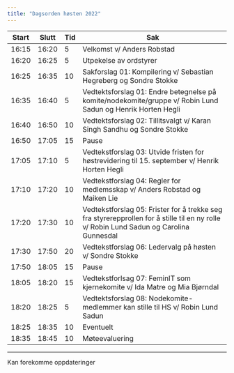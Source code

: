 ```yaml
---
title: "Dagsorden høsten 2022"
---
```


| Start | Slutt | Tid | Sak                                                                                                                                     |
| ----- | ----- | --- | --------------------------------------------------------------------------------------------------------------------------------------- |
| 16:15 | 16:20 | 5   | Velkomst v/ Anders Robstad                                                                                                              |
| 16:20 | 16:25 | 5   | Utpekelse av ordstyrer                                                                                                                  |
| 16:25 | 16:35 | 10  | Sakforslag 01: Kompilering v/ Sebastian Hegreberg og Sondre Stokke                                                                      |
| 16:35 | 16:40 | 5   | Vedtektsforslag 01: Endre betegnelse på komite/nodekomite/gruppe v/ Robin Lund Sadun og Henrik Horten Hegli                                                                 |
| 16:40 | 16:50 | 10  | Vedtektsforslag 02: Tillitsvalgt v/ Karan Singh Sandhu og Sondre Stokke                              |
| 16:50 | 17:05 | 15  | Pause                                                                                                                                   |
| 17:05 | 17:10 | 5   | Vedtekstforslag 03: Utvide fristen for høstrevidering til 15. september v/ Henrik Horten Hegli                                          |
| 17:10 | 17:20 | 10  | Vedtekstforslag 04: Regler for medlemsskap v/ Anders Robstad og Maiken Lie                                                              |
| 17:20 | 17:30 | 10  | Vedtekstforslag 05: Frister for å trekke seg fra styrerepprollen for å stille til en ny rolle v/ Robin Lund Sadun og Carolina Gunnesdal |
| 17:30 | 17:50 | 20  | Vedtekstforslag 06: Ledervalg på høsten v/ Sondre Stokke                                                                                |
| 17:50 | 18:05 | 15  | Pause                                                                                                                                   |
| 18:05 | 18:20 | 15  | Vedtekstforlsag 07: FeminIT som kjernekomite v/ Ida Matre og Mia Bjørndal                                                               |
| 18:20 | 18:25 | 5  | Vedtektsforslag 08: Nodekomite-medlemmer kan stille til HS v/ Robin Lund Sadun                                                                |
| 18:25 | 18:35 | 10  | Eventuelt                                                                                                                               |
| 18:35 | 18:45 | 10  | Møteevaluering 


--- 
Kan forekomme oppdateringer